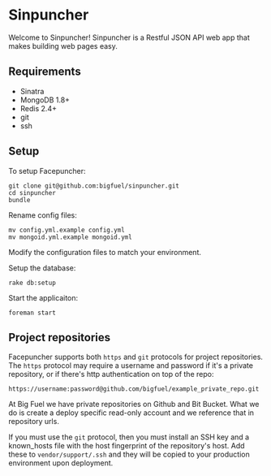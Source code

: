 Sinpuncher
================================

Welcome to Sinpuncher! Sinpuncher is a Restful JSON API web app that makes building web pages easy.

Requirements
------------
- Sinatra
- MongoDB 1.8+
- Redis 2.4+
- git
- ssh

Setup
-----

To setup Facepuncher:

    git clone git@github.com:bigfuel/sinpuncher.git
    cd sinpuncher
    bundle

Rename config files:

    mv config.yml.example config.yml
    mv mongoid.yml.example mongoid.yml

Modify the configuration files to match your environment.

Setup the database:

    rake db:setup

Start the applicaiton:

    foreman start

Project repositories
--------------------

Facepuncher supports both `https` and `git` protocols for project repositories. The `https` protocol may require a username and password if it's a private repository, or if there's http authentication on top of the repo:

    https://username:password@github.com/bigfuel/example_private_repo.git

At Big Fuel we have private repositories on Github and Bit Bucket. What we do is create a deploy specific read-only account and we reference that in repository urls.

If you must use the `git` protocol, then you must install an SSH key and a known_hosts file with the host fingerprint of the repository's host. Add these to `vendor/support/.ssh` and they will be copied to your production environment upon deployment.
